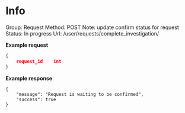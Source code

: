 # Info

Group: Request
Method: POST
Note: update confirm status for request
Status: In progress
Url: /user/requests/complete_investigation/

**Example request**

```json
{      
	request_id    int                                  
}
```

**Example response**

```tsx
{
    "message": "Request is waiting to be confirmed",
    "success": true
}
```